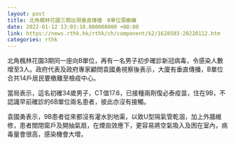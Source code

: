 ```yaml
---
layout: post
title: 北角楓林花園三期出現垂直傳播　B單位需撤離
date: 2022-01-12 13:03:10.000000000 +08:00
link: https://news.rthk.hk/rthk/ch/component/k2/1628503-20220112.htm
categories: rthk
---
```


北角楓林花園3期同一座向B單位，再有一名男子初步確診新冠病毒，令感染人數增至3人。政府代表及政府專家顧問袁國勇視察後表示，大廈有垂直傳播，B單位合共14戶居民要撤離至檢疫中心。

當局表示，這名初確34歲男子，CT值17.6，已接種兩劑復必泰疫苗，住在9B，不認識早前確診的6B單位兩名患者，彼此亦沒有接觸。

袁國勇表示，9B患者從來都沒有灌水到地渠，以致U型隔氣管乾涸，加上外牆維修，患者關閉窗戶及開抽氣扇，在煙囪效應下，更容易將空氣吸入及困在室內，病毒量會很高，感染機會大增。
